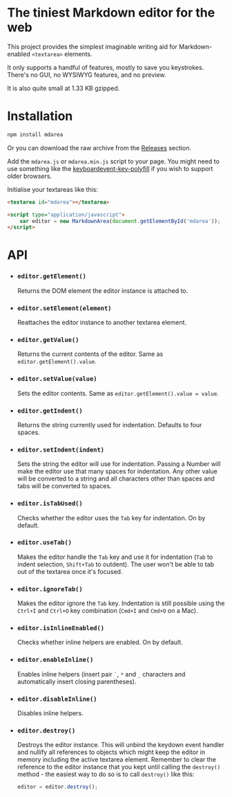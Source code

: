 # The tiniest Markdown editor for the web

This project provides the simplest imaginable writing aid
for Markdown-enabled `<textarea>` elements.

It only supports a handful of features, mostly to save you keystrokes.
There's no GUI, no WYSIWYG features, and no preview.

It is also quite small at 1.33 KB gzipped.

# Installation

```bash
npm install mdarea
```

Or you can download the raw archive from the [Releases] section.

Add the `mdarea.js` or `mdarea.min.js` script to your page. You might
need to use something like the [keyboardevent-key-polyfill] if you wish
to support older browsers.

Initialise your textareas like this:

```html
<textarea id="mdarea"></textarea>

<script type="application/javascript">
    var editor = new MarkdownArea(document.getElementById('mdarea'));
</script>

```

# API

 - ### `editor.getElement()`
   Returns the DOM element the editor instance is attached to.

 - ### `editor.setElement(element)`
   Reattaches the editor instance to another textarea element.

 - ### `editor.getValue()`
   Returns the current contents of the editor. Same as `editor.getElement().value`.

 - ### `editor.setValue(value)`
   Sets the editor contents. Same as `editor.getElement().value = value`.

 - ### `editor.getIndent()`
   Returns the string currently used for indentation. Defaults to four spaces.

 - ### `editor.setIndent(indent)`
   Sets the string the editor will use for indentation. Passing a Number
   will make the editor use that many spaces for indentation. Any other
   value will be converted to a string and all characters other than
   spaces and tabs will be converted to spaces.

 - ### `editor.isTabUsed()`
   Checks whether the editor uses the `Tab` key for indentation. On by default.

 - ### `editor.useTab()`
   Makes the editor handle the `Tab` key and use it for indentation (`Tab`
   to indent selection, `Shift+Tab` to outdent). The user won't be able
   to tab out of the textarea once it's focused.

 - ### `editor.ignoreTab()`
   Makes the editor ignore the `Tab` key. Indentation is still possible
   using the `Ctrl+I` and `Ctrl+O` key combination (`Cmd+I` and `Cmd+O`
   on a Mac).

 - ### `editor.isInlineEnabled()`
   Checks whether inline helpers are enabled. On by default.

 - ### `editor.enableInline()`
   Enables inline helpers (insert pair `` ` ``, `*` and `_` characters
   and automatically insert closing parentheses).

 - ### `editor.disableInline()`
   Disables inline helpers.

 - ### `editor.destroy()`
   Destroys the editor instance. This will unbind the keydown event handler
   and nullify all references to objects which might keep the editor
   in memory including the active textarea element. Remember to clear
   the reference to the editor instance that you kept until calling the
   `destroy()` method - the easiest way to do so is to call `destroy()`
   like this:
   ```javascript
   editor = editor.destroy();
   ```



[Releases]: https://github.com/jahudka/mdarea/releases
[keyboardevent-key-polyfill]: https://github.com/cvan/keyboardevent-key-polyfill
